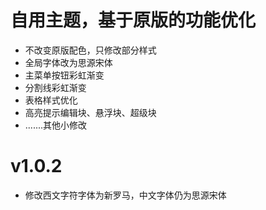 # 自用主题，基于原版的功能优化

* 不改变原版配色，只修改部分样式
* 全局字体改为思源宋体
* 主菜单按钮彩虹渐变
* 分割线彩虹渐变
* 表格样式优化
* 高亮提示编辑块、悬浮块、超级块
* .......其他小修改

# v1.0.2
* 修改西文字符字体为新罗马，中文字体仍为思源宋体
